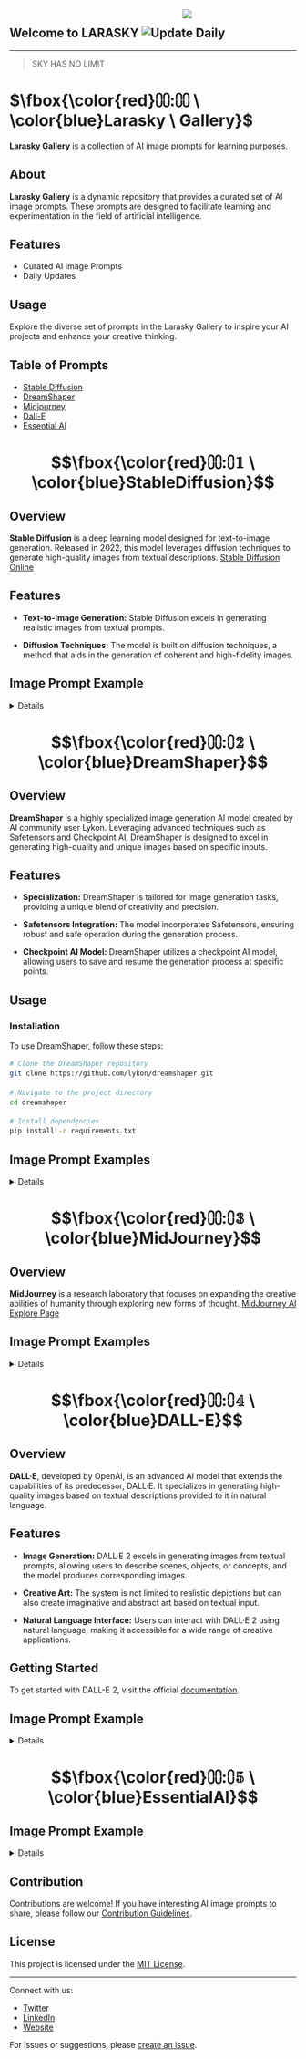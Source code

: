 <img src="https://raw.githubusercontent.com/miftah1725/larasky/main/stb1.webp" width="200" align="right">

## Welcome to LARASKY ![Update Daily](https://img.shields.io/badge/Update-Daily-green)
---
> SKY HAS NO LIMIT


# $\fbox{\color{red}⩇⩇:⩇⩇  \ \color{blue}Larasky  \ Gallery}$ 

**Larasky Gallery** is a collection of AI image prompts for learning purposes.

## About

**Larasky Gallery** is a dynamic repository that provides a curated set of AI image prompts. These prompts are designed to facilitate learning and experimentation in the field of artificial intelligence.

## Features

- Curated AI Image Prompts
- Daily Updates

## Usage

Explore the diverse set of prompts in the Larasky Gallery to inspire your AI projects and enhance your creative thinking.


## Table of Prompts
- [Stable Diffusion](#fboxcolorred𝟙---colorbluestablediffusion)
- [DreamShaper](#fboxcolorred𝟚---colorbluedreamshaper)
- [Midjourney](#fboxcolorred𝟛---colorbluemidjourney)
- [Dall-E](#fboxcolorred𝟜---colorbluedall-e)
- [Essential AI](#fboxcolorred𝟝---colorblueessentialai)


# $$\fbox{\color{red}⩇⩇:⩇𝟙  \ \color{blue}StableDiffusion}$$ 

## Overview

**Stable Diffusion** is a deep learning model designed for text-to-image generation. Released in 2022, this model leverages diffusion techniques to generate high-quality images from textual descriptions.
[Stable Diffusion Online](https://stablediffusionweb.com/)

## Features

- **Text-to-Image Generation:** Stable Diffusion excels in generating realistic images from textual prompts.

- **Diffusion Techniques:** The model is built on diffusion techniques, a method that aids in the generation of coherent and high-fidelity images.

## Image Prompt Example
<details>
  
<details>
<summary>Stable Diffusion portraits prompts <b>Beautiful Woman White Hair</b></summary>

![](https://raw.githubusercontent.com/miftah1725/larasky/main/stb1.webp)

```console
Beautiful woman white hair and long look at camera sad with a tear, UHD, 8K, high resolution, oil painting, hyper realims, face detail, perfect face, background forest, 16k, UHD, HDR,(Masterpiece:1.5), (best quality:1.5), RAW candid cinema, studio, 16mm, ((color graded portra 400 film)) ((remarkable color)), (ultra realistic), textured skin, remarkable detailed pupils, ((realistic dull skin noise)), ((visible skin detail)), ((skin fuzz)), (dry skin) shot with cinematic camera,
```

</details>
</td></tr>

<details>
<summary>Stable Diffusion portraits prompts <b>Masterpiece</b></summary>

![](https://files.meocloud.my.id/13:/AI/masterpiece1.webp)

```console
masterpiece, best quality, 1girl, solo, (loli, child), blue hair, ponytail hair, [pink|blue] eyes, white theme, blue theme, white T-shirt, shorts, medium breast, navel, (sky, sunlight, ocean, from below:1.36), standing, cowboy shot, <lora:add_detail:1>, 8k, UHD, HDR,(Masterpiece:1.5), (best quality:1.5)
```

</details>
</td></tr>

<details>
<summary>Stable Diffusion concept art prompts <small>XL Base 0.9</small> <b>Masterpiece</b></summary>

![](https://files.meocloud.my.id/13:/AI/stb2.webp)

```console
Masterpiece, Best Quality, Masterpiece, Best Quality, Masterpiece, Best Quality, Masterpiece, Best Quality, Masterpiece, Best Quality, Masterpiece, Best Quality, portrait of a teenage girl, (triadic palette:1.2)
```

</details>
</td></tr>

<details>
<summary>Stable Diffusion photography <b>Colorful Woman</b></summary>

![](https://files.meocloud.my.id/13:/AI/stbp2.webp)

```console
Frontal portrait of a whimsical and colorful woman resembling a mermaid or siren. Fair complexion, youthful features, wide open eyes, and delicate freckles on nose and cheeks. Vibrant, gravity-defying hair in shades of purple, blue, orange, and teal. Hair transitions into tendrils or aquatic flora, creating an underwater illusion. Small bubbles floating around the head add to the underwater theme. Attire or visible body part resembles teal and green fish scales with vibrant colors. Overall effect: Serene and otherworldly underwater creature in quiet contemplation.
```

</details>
</td></tr>

<details>
<summary>RealCartoonXL v6 <b>Bermain di atas lahan sawah</b></summary>

![](generate/img-42QMr6j1VgxcFYlsu6dxT.png)

```console
foto realistis, anak kecil indonesia umur 6 tahun sedang bermain di atas lahan sawah yang berlumpur sambil memegang kodok di telapak kedua tangan nya menjulurkan ke kamera sambil tersenyum di hasil foto hp samsung 21 ultra effect auto fokus cinematik, 360 latar belakang persawahan langit dan awan gambar ultra HD,sangat detail ,photogrphy style pojok samping kiri sangat nyata color HD contras HD,kualitas HD
```

</details>
</td></tr>



</details>


# $$\fbox{\color{red}⩇⩇:⩇𝟚  \ \color{blue}DreamShaper}$$ 

## Overview

**DreamShaper** is a highly specialized image generation AI model created by AI community user Lykon. Leveraging advanced techniques such as Safetensors and Checkpoint AI, DreamShaper is designed to excel in generating high-quality and unique images based on specific inputs.

## Features

- **Specialization:** DreamShaper is tailored for image generation tasks, providing a unique blend of creativity and precision.

- **Safetensors Integration:** The model incorporates Safetensors, ensuring robust and safe operation during the generation process.

- **Checkpoint AI Model:** DreamShaper utilizes a checkpoint AI model, allowing users to save and resume the generation process at specific points.

## Usage

### Installation

To use DreamShaper, follow these steps:

```bash
# Clone the DreamShaper repository
git clone https://github.com/lykon/dreamshaper.git

# Navigate to the project directory
cd dreamshaper

# Install dependencies
pip install -r requirements.txt
```

## Image Prompt Examples

<details>

<details>
<summary>DreamShaper <b>Wedding Invite</b></summary>

![](https://files.meocloud.my.id/13:/AI/wedin1.webp)

```console
wedding invite acceptance , for Bissan and Omar, purple and white water color background, canvas background ,high-resolution, modern 8k, photorealistic, Graphic design illustration, vector style, do not crop with edges of art
```

</details>
</td></tr>



</details>


# $$\fbox{\color{red}⩇⩇:⩇𝟛  \ \color{blue}MidJourney}$$ 

## Overview

**MidJourney** is a research laboratory that focuses on expanding the creative abilities of humanity through exploring new forms of thought.
[MidJourney AI Explore Page](https://www.midjourney.com/explore)

## Image Prompt Examples

<details>

<details>
<summary>Midjourney portraits <b>Colorful Outfit</b></summary>

![](https://files.meocloud.my.id/13:/AI/md1.webp)

```console
the blue beauty dressed in a very colorful outfit, in the style of brandon woelfel, becky cloonan, uhd image, light red and red, luminescent lightscapes, tanya shatseva, close up, Fujifilm X-T4, Sony FE 85mm f/1. 4 GM --ar 45:56 --q 2 --s 750 --style raw --v 5.1
```

</details>
</td></tr>

<details>
<summary>Midjourney photograph <b>bluedress woman</b></summary>

![](https://files.meocloud.my.id/13:/AI/md2.webp)

```console
the woman is in a blue dress, in the style of neon and fluorescent light, zbrush, undulating lines, shallow depth of field, 3d, nicolas delort, light silver and turquoise Fujifilm X-T4, Sony FE 85mm f/1. 4 GM --ar 51:91 --style raw --s 750 --v 5.1
```

</details>
</td></tr>

<details>
<summary>Midjourney Niji Mode <b>Chinese Woman</b></summary>

![](https://files.meocloud.my.id/13:/AI/md4.webp)

```console
chinese woman dressed in oriental with a candle, in the style of dark orange and gold, romantic depictions of historical events, fairycore, webcam photography, historical reproductions, traditional techniques reimagined, made of flowers --ar 2:3 --niji 5
```

</details>
</td></tr>

<details>
<summary>Midjourney <b>Futuristic T-Shirt</b></summary>

![](https://files.meocloud.my.id/13:/AI/md5.webp)

```console
incredible futuristic t-shirt design, neon tribal pattern, post-processing, de-noise, ultra realistic, unreal engine --w 1080 --h 1920 --q 2 --s 5000
```

</details>
</td></tr>


</details>



# $$\fbox{\color{red}⩇⩇:⩇𝟜  \ \color{blue}DALL-E}$$ 

## Overview

**DALL·E**, developed by OpenAI, is an advanced AI model that extends the capabilities of its predecessor, DALL·E. It specializes in generating high-quality images based on textual descriptions provided to it in natural language.

## Features

- **Image Generation:** DALL·E 2 excels in generating images from textual prompts, allowing users to describe scenes, objects, or concepts, and the model produces corresponding images.

- **Creative Art:** The system is not limited to realistic depictions but can also create imaginative and abstract art based on textual input.

- **Natural Language Interface:** Users can interact with DALL·E 2 using natural language, making it accessible for a wide range of creative applications.

## Getting Started

To get started with DALL-E 2, visit the official [documentation](https://docs.openai.com/dall-e-2).


## Image Prompt Example

<details>

<details>
<summary>ChatGPT <b>Curiculum Vitae</b></summary>

![](https://files.meocloud.my.id/13:/AI/cht1.webp)

```console
Craft a mockup-scenery for a technical, modern premium and professional Curriculum Vitae (CV). Mixed multi-column template in a modern layout. High-resolution, modern geometric layout, teal and white color scheme, header with name and contact, sections for summary, skills, experience, education, achievements, readable fonts, skill infographics, clean background with color blend, presented on wooden surface, white pen accessory, emphasis on content clarity and professionalism. Laying on a tavble made in birch.
```

</details>
</td></tr>

<details>
<summary>DALL-E <b>Scotter Matic</b></summary>

![](generate/scottermatic/matic.png)

```console
a scooter matic motorcycle 2 rear shockbreaker, strong dark black gold yellow black strong color, strong style, complicated, aerodynamic symmentrical, propotionate, side view, mysterious
```

</details>
</td></tr>

<details>
<summary>DALL-E <b>Purwokerto</b></summary>

![](generate/purwokerto.png)

```console
The art of typographic writing: "ORA NGAPAK - ORA KEPENAK"  Style: typography, clearly legible and organized letters. Effect: leaf ornament, ribbon, colorful. Background: White billboard on the roadside of Purwokerto city.
```

</details>
</td></tr>

<details>
<summary>DALL-E <b>Realistic riding with girl</b></summary>

![](generate/boncengan.jpg)

```console
foto realistis, lelaki Indonesia muda berboncengan dengan wanita berhijab berpegangan, jalan beraspal sepeda motor Sport biru dengan plat nomor "E 2567 ZM", background pegunungan, gambar realistis detail full ultra Hd
```

</details>
</td></tr>

<details>
<summary>DALL-E <b>Karikatur riding with girl</b></summary>

![](generate/karikatur.jpg)

```console
foto karikatur, lelaki Indonesia muda berboncengan dengan wanita berhijab berpegangan perut lelaki bawa sayur belanja di jalan beraspal sepeda motor lawas warna merah putih dengan plat nomor "E 2567 ZM", background pegunungan, gambar realistis detail full ultra Hd
```

</details>
</td></tr>

<details>
<summary>DALL-E <b>Playing Twitter</b></summary>

![](generate/3dboyplayingtwitter.jpg)

```console
Create animated 3d art,a little boy,messy hair, wearing Arsenal jacket sobek sobek,white shoes,sitting on yellow gaming chair and playing the twitter social media page with a blue glowing hologram,there are several other cool holographic tools, futuristic, technology,hd 8k,5d animasi
```

</details>
</td></tr>

<details>
<summary>DALL-E <b>Youtube Channel</b></summary>

![](generate/channel.jpg)

```console
seorang pria indonesia berusia 25 tahun rambut hitam pendek rapih memakai baju bola real madrid, berbadan kurus, kulit sawo matang, celana kolor pendek warna hitam, duduk di kursi gaming sambil memegang HP menghadap ke depan. ada komputer sedang bermain game mobile legend di atas meja di sampingnya. latar belakang di dalam kamar YouTube. ada lampu neon yang membentuk tulisan "Nama Anda" gambar realistik
```

</details>
</td></tr>

<details>
<summary>DALL-E <b>Karikatur Santosa</b></summary>

![](generate/karikatursantosa.jpg)

```console
Foto karikatur 3D seorang laki laki umur 52 tahun Indonesia berambut pendek, berjanggut pendek,berkumis hitam campur putih, mengenakan tshirt bergaris warna merah dan putih bertuliskan "santosa", memakai ikat kepala warna hitam bercorak putih, memakai celana besar panjang setengah lutut, melingkar ikat pinggang dipinggangnya
berdiri tegap , badan agak gemuk, latar belakang warna aurora dengan skema warna hitam dan emas, , detail full ultra HD. Gunakan penyaji RenderMan.
```

</details>
</td></tr>

<details>
<summary>DALL-E <b>Whatsapp Profile</b></summary>

![](generate/larawhatsapp.png)

```console
Create a 3d illustration of a realistic [GENRE] character sitting relaxed on top of the social media logo "whatsapp". Characters should wear casual modern clothing, a jeans, jacket, and sneaker. The background of the image is a social media profile page with name [NAME]
```

</details>
</td></tr>

<details>
<summary>DALL-E <b>Gamer New Year</b></summary>

![](generate/selamattahunbaru.png)

```console
Seorang lelaki Indonesia berumur 60 Tahun duduk di kursi gaming, sambil merokok, memakai jaket warna pink, di dalam kamar ada sebuah komputer, dan background layar tulisan "FIRST ID", latar belakang hitam dengan lampu neon bertuliskan "Happy New Year 2024". Gambar sangat realistik nyata. Ultra HD, 8k. Hasil photographer profesional. Full shot image. Detail sangat rumit.
```

</details>
</td></tr>

<details>
<summary>DALL-E <b>Couple New Year</b></summary>

![](generate/couplenew.jpg)

```console
merayakan pergantian tahun.suami dewasa indonesia memakai kemeja putih,jaket kulit hitam,celana hitam sepatu kulit.istri perempuan dewasa indonesia memakai hijab mengenakan gaun yang anggun warna hitam paduan emas.cipratan warna warni kembang api bertuliskan "HAPPY NEW YEAR 2024".latar belakang suasana malam hari yang ramai dipadati warga,cerah dan penuh warna warni lampu.penuh kecerian, canda.terlihat nyata.realistis.detail rumit dan tajam.potret 105mm,F2.8.
```

</details>
</td></tr>


<details>
<summary>DALL-E <b>Larasky Universe</b></summary>

![](generate/LARASKYUNIVERSE.png)

```console
gambar 4D realistis, seorang gadis cantik Indonesia dengan rambut sebahu, berwarna putih, view dari arah atas memakai kaos bertuliskan "LARASKY". sedang berdiri diatas bumi bulat yang tidak terlalu kecil. suasana objek sekitar menggambarkan galaksi Bimasakti dan hiasannya tata Surya. gambar sangat HD, detail rumit, hasil photography profesional.
```

</details>
</td></tr>

<details>
<summary>DALL-E <b>Spiderman from future</b></summary>

![](generate/spiderf.png)

```console
anak 4 tahun Indonesia, memakai pakaian casual, celana jeans, wajah tersenyum, sedang selfie bersama spiderman, kostum futuristik dengan teknologi robotik,semua mata tertuju padanya, background persawahan, detail rumit, hasil photographer, 8k
```

</details>
</td></tr>


<details>
<summary>DALL-E <b>Giant Gundam</b></summary>

![](generate/Ggundam.png)

```console
giant gundam wing zero fighting ,location richly illustrated, denoise, insanely detailed metal parts, realisticly colored, cinematic lights and 8k virtual efects. Ultrarealistic, 3D hyper photorealistic
```

</details>
</td></tr>


<details>
<summary>DALL-E <b>Larasky gold paint</b></summary>

![](generate/lara003.png)

```console
create a 3d image with text "Larasky", in pearl white colored letters, with an asian hand with gold nails holding a paint brush. The background should have a spill of gold glitter in one corner setup on a rose gold airbrushed background
```

</details>
</td></tr>


<details>
<summary>DALL-E <b>Larasky PUBG</b></summary>

![](generate/laraPUBG.png)

```console
Create a hyper realistic illustration a 25 year old Indonesian woman wearing a Yellow, Black Larasky hoodie suit and puma shoes jumping out of an android Mobile playing the Pubg Mobile game PUBG : BATTLEGROUNDS The background Of The Image Showcase Pubg Battlegrounds in full 32K UHD glossy.
```

</details>
</td></tr>


<details>
<summary>DALL-E <b>Larasky Smoke</b></summary>

![](generate/larasmoke.png)

```console
ultra realistic Indonesian blue eyed woman with ripped jeans and a hoodie with gold name "Larasky", smoking MaryJane sitting at the edge of the universe
```

</details>
</td></tr>



<details>
<summary>DALL-E <b>I'm Larasky</b></summary>

![](generate/imlarasky.png)

```console
cinematic powerful Indonesian woman, white skin, white hair, giant hoop earrings, gold bangles, in clean blue corridor with metallic copper panels on walls, glass filled with champagne, machete in hand, wearing purple crop top that says "I'M LARASKY" with chains belt, purple silk pants, teal lipstick, teal dreadlocks, raging flames on candles in background, hyper realism
```

</details>
</td></tr>


<details>
<summary>DALL-E <b>Samurai Lara</b></summary>

![](generate/samuraigirl.png)

```console
Portrait of a 3D Chinese woman with long black hair with a ponytail hairstyle. a sword beside her. The character wears a black hoodie and skirt. The background of a 3d dragon in neon blue yellow pink colors
```

</details>
</td></tr>

<details>
<summary>DALL-E <b>Realistic Girl</b></summary>

![](generate/realisticgirl.png)

```console
a 20 year old girl, of indonesian ethnicity, white hair, dressed in simple clothes, her face full sweat and slighty blue, due to the cold, sitting outside the house, heavy rain around her. expression of suffering from cold while shivering. The film was shot with the best camera in the world, ultra HD, 16k, super detailed, extreme realistic.
```

</details>
</td></tr>





</details>



# $$\fbox{\color{red}⩇⩇:⩇𝟝  \ \color{blue}EssentialAI}$$ 


## Image Prompt Example

<details>

<details>
<summary>Essential v1 <b>Indonesian young girl</b></summary>

![](generate/img-T9VBtrQntZCY2yCPnTyZb.jpeg)

```console
3D caricature photo of an Indonesian young girl wearing hijab no hair, wearing a jacket that says "LARASKY", riding a of DUCATI sleek and modern with black and gold color scheme, displaying its right side. The motorcycle has thick tires with gold rims, a dark body with gold stripes and accents, and an intricate suspension system painted gold, background on asphalt road, with a mountainous, realistic image, full ultra HD details. Use the RenderMan renderer.
```

</details>
</td></tr>

<details>
<summary>ChatGPT <b>Artistic Scene</b></summary>

![](https://files.meocloud.my.id/13:/AI/cht2.webp)

```console
An imaginative and artistic scene of a fantasy world, with a vibrant landscape that includes floating islands, luminescent flora, and whimsical non-human creatures. The creatures are depicted as friendly and whimsical, engaged in peaceful activities that showcase their harmonious existence. Architectural structures with surreal designs dot the landscape, integrating seamlessly with the natural wonders. The atmosphere is filled with soft glows and bioluminescent lights, casting a magical radiance throughout the scene. The color palette is rich and diverse, featuring a range of vivid colors that add depth and vibrancy to the world. This enchanting scene is suitable for a storybook or a family-friendly fantasy film, designed to inspire wonder and captivate the imagination, free from any explicit or inappropriate content. robiness. masterprompter.
```

</details>
</td></tr>


</details>



## Contribution

Contributions are welcome! If you have interesting AI image prompts to share, please follow our [Contribution Guidelines](CONTRIBUTING.md).

## License

This project is licensed under the [MIT License](LICENSE).

---

Connect with us:
- [Twitter](https://twitter.com/)
- [LinkedIn](https://www.linkedin.com/company/)
- [Website](https://)

For issues or suggestions, please [create an issue](https://github.com/laraskyAI/larasky/issues).


